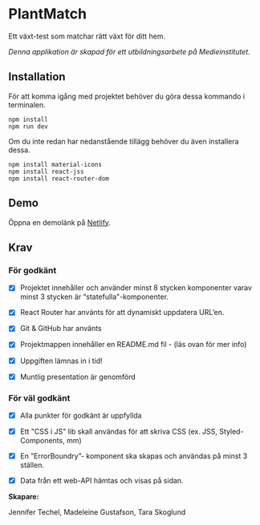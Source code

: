 # PlantMatch

Ett växt-test som matchar rätt växt för ditt hem.

_Denna applikation är skapad för ett utbildningsarbete på Medieinstitutet._

## Installation

För att komma igång med projektet behöver du göra dessa kommando i terminalen.

```
npm install
npm run dev
```

Om du inte redan har nedanstående tillägg behöver du även installera dessa.

```
npm install material-icons
npm install react-jss
npm install react-router-dom
```

## Demo

Öppna en demolänk på [Netlify](https://pages.github.com/).

## Krav

### För godkänt

- [x] Projektet innehåller och använder minst 8 stycken komponenter varav minst 3 stycken är “statefulla"-komponenter.

- [x] React Router har använts för att dynamiskt uppdatera URL’en.

- [x] Git & GitHub har använts

- [x] Projektmappen innehåller en README.md fil - (läs ovan för mer info)

- [x] Uppgiften lämnas in i tid!

- [x] Muntlig presentation är genomförd

### För väl godkänt

- [x] Alla punkter för godkänt är uppfyllda

- [x] Ett "CSS i JS" lib skall användas för att skriva CSS (ex. JSS, Styled-Components, mm)

- [x] En ”ErrorBoundry”- komponent ska skapas och användas på minst 3 ställen.

- [x] Data från ett web-API hämtas och visas på sidan.

**Skapare:**

Jennifer Techel,
Madeleine Gustafson,
Tara Skoglund
